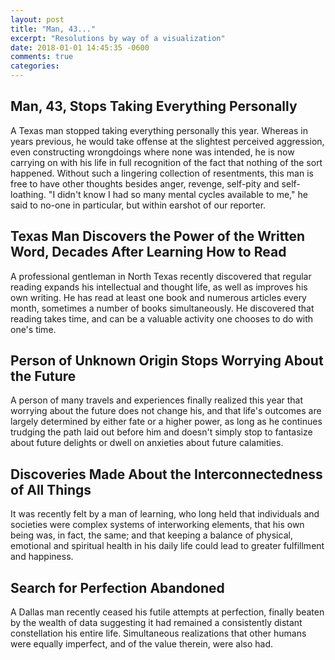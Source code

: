 ```yaml
---
layout: post
title: "Man, 43..."
excerpt: "Resolutions by way of a visualization"
date: 2018-01-01 14:45:35 -0600
comments: true
categories: 
---
```


## Man, 43, Stops Taking Everything Personally

A Texas man stopped taking everything personally this year. Whereas in years previous, he would take offense at the slightest perceived aggression, even constructing wrongdoings where none was intended, he is now carrying on with his life in full recognition of the fact that nothing of the sort happened. Without such a lingering collection of resentments, this man is free to have other thoughts besides anger, revenge, self-pity and self-loathing. "I didn't know I had so many mental cycles available to me," he said to no-one in particular, but within earshot of our reporter.

## Texas Man Discovers the Power of the Written Word, Decades After Learning How to Read

A professional gentleman in North Texas recently discovered that regular reading expands his intellectual and thought life, as well as improves his own writing. He has read at least one book and numerous articles every month, sometimes a number of books simultaneously. He discovered that reading takes time, and can be a valuable activity one chooses to do with one's time.

## Person of Unknown Origin Stops Worrying About the Future

A person of many travels and experiences finally realized this year that worrying about the future does not change his, and that life's outcomes are largely determined by either fate or a higher power, as long as he continues trudging the path laid out before him and doesn't simply stop to fantasize about future delights or dwell on anxieties about future calamities.

## Discoveries Made About the Interconnectedness of All Things

It was recently felt by a man of learning, who long held that individuals and societies were complex systems of interworking elements, that his own being was, in fact, the same; and that keeping a balance of physical, emotional and spiritual health in his daily life could lead to greater fulfillment and happiness.

## Search for Perfection Abandoned 

A Dallas man recently ceased his futile attempts at perfection, finally beaten by the wealth of data suggesting it had remained a consistently distant constellation his entire life. Simultaneous realizations that other humans were equally imperfect, and of the value therein, were also had.
